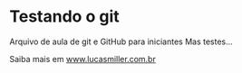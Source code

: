 # Testando o git
Arquivo de aula de git e GitHub para iniciantes
Mas testes...
<!-- Só mais testes para aprender... -->
Saiba mais em www.lucasmiller.com.br